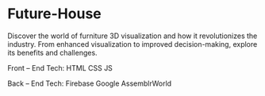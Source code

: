 # Future-House
Discover the world of furniture 3D visualization and how it revolutionizes the industry. From enhanced visualization to improved decision-making, explore its benefits and challenges.

Front – End Tech:
HTML
CSS
JS

Back – End Tech:
Firebase Google
AssemblrWorld





